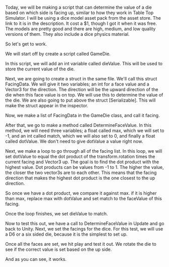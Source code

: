 Today, we will be making a script that can determine the value of a die based on which side is facing up, similar to how they work in Table Top Simulator.  I will be using a dice model asset pack from the asset store.  The link to it is in the description.  It cost a $1, though I got it when it was free. The models are pretty good and there are high, medium, and low quality versions of them.  They also include a dice physics material.  

So let's get to work.

We will start off by create a script called GameDie.

In this script, we will add an int variable called dieValue.  This will be used to store the current value of the die.

Next, we are going to create a struct in the same file.  We'll call this struct FacingData.  We will give it two variables; an int for a face value and a Vector3 for the direction.  The direction will be the upward direction of the die when this face value is on top.  We will use this to determine the value of the die.  We are also going to put above the struct [Serializable].  This will make the struct appear in the inspector.

Now, we make a list of FacingData in the GameDie class, and call it facing.

After that, we go to make a method called DetermineFaceValue.  In this method, we will need three variables; a float called max, which we will set to -1, and an int called match, which we will also set to 0, and finally a float called dotValue.  We don't need to give dotValue a value right now.

Next, we make a loop to go through all of the facing list.  In this loop, we will set dotValue to equal the dot product of the transform.rotation times the current facing and Vector3 up.  The goal is to find the dot product with the highest value.  Dot products can be values from -1 to 1.  The higher the value, the closer the two vector3s are to each other.  This means that the facing direction that makes the highest dot product is the one closest to the up direction.

So once we have a dot product, we compare it against max.  if it is higher than max, replace max with dotValue and set match to the faceValue of this facing.  

Once the loop finishes, we set dieValue to match.

Now to test this out, we have a call to DetermineFaceValue in Update and go back to Unity.  Next, we set the facings for the dice.  For this test, we will use a D6 or a six sided die, because it is the simplest to set up.

Once all the faces are set, we hit play and test it out.  We rotate the die to see if the correct value is set based on the up side.  

And as you can see, it works.